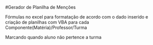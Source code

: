 #Gerador de Planilha de Menções

Fórmulas no excel para formatação de acordo com o dado inserido e criação de planilhas com VBA para cada Componente(Matéria)/Professor/Turma

Marcando quando aluno não pertence a turma
